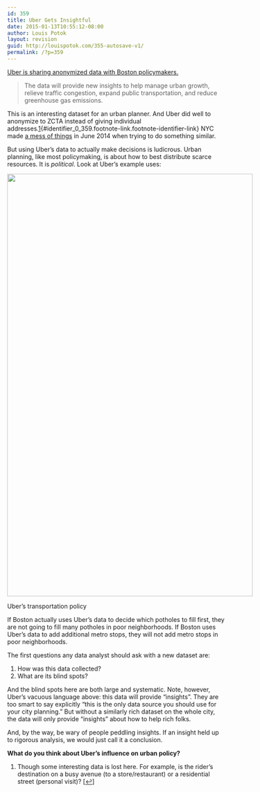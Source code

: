 ```yaml
---
id: 359
title: Uber Gets Insightful
date: 2015-01-13T10:55:12-08:00
author: Louis Potok
layout: revision
guid: http://louispotok.com/355-autosave-v1/
permalink: /?p=359
---
```

<a href="http://blog.uber.com/city-data" target="_blank">Uber is sharing anonymized data with Boston policymakers. </a>

> The data will provide new insights to help manage urban growth, relieve traffic congestion, expand public transportation, and reduce greenhouse gas emissions.

This is an interesting dataset for an urban planner. And Uber did well to anonymize to ZCTA instead of giving individual addresses.[1](#footnote_0_359 "Though some interesting data is lost here. For example, is the rider&rsquo;s destination on a busy avenue (to a store/restaurant) or a residential street (personal visit)?"){#identifier_0_359.footnote-link.footnote-identifier-link} NYC made <a href="https://medium.com/@vijayp/of-taxis-and-rainbows-f6bc289679a1" target="_blank">a mess of things</a> in June 2014 when trying to do something similar.

But using Uber&#8217;s data to actually make decisions is ludicrous. Urban planning, like most policymaking, is about how to best distribute scarce resources. It is _political_. Look at Uber&#8217;s example uses:

<div style="width: 576px" class="wp-caption aligncenter">
  <img loading="lazy" class="" src="https://blog.uber.com/wp-content/uploads/2015/01/uber_SafeCities_BlogInfographic.png" alt="" width="566" height="974" />
  
  <p class="wp-caption-text">
    Uber&#8217;s transportation policy
  </p>
</div>

If Boston actually uses Uber&#8217;s data to decide which potholes to fill first, they are not going to fill many potholes in poor neighborhoods. If Boston uses Uber&#8217;s data to add additional metro stops, they will not add metro stops in poor neighborhoods.

The first questions any data analyst should ask with a new dataset are:

  1. How was this data collected?
  2. What are its blind spots?

And the blind spots here are both large and systematic. Note, however, Uber&#8217;s vacuous language above: this data will provide &#8220;insights&#8221;. They are too smart to say explicitly &#8220;this is the only data source you should use for your city planning.&#8221; But without a similarly rich dataset on the whole city, the data will only provide &#8220;insights&#8221; about how to help rich folks.

And, by the way, be wary of people peddling insights. If an insight held up to rigorous analysis, we would just call it a conclusion.

**What do you think about Uber&#8217;s influence on urban policy?**

<ol class="footnotes">
  <li id="footnote_0_359" class="footnote">
    Though some interesting data is lost here. For example, is the rider&#8217;s destination on a busy avenue (to a store/restaurant) or a residential street (personal visit)? [<a href="#identifier_0_359" class="footnote-link footnote-back-link">&#8617;</a>]
  </li>
</ol>